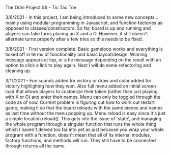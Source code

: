 The Odin Project #6 - Tic Tac Toe

3/6/2021 - In this project, I am being introduced to some new concepts... mainly using modular programming in Javascript, and function factories as opposed to classes/constructors. So far, board is up and running and players can take turns placing an X and a O. However, it still doesn't alternate turns properly after a few tries so this needs to be fixed.

3/8/2021 - First version complete. Basic gameloop works and everything is ticked off in terms of functionality and basic layout/design. Winning message appears at top, or a tie message depending on the result with an option to click a link to play again. Next I will do some refactoring and cleaning up.

3/11/2021 - Fun sounds added for victory or draw and color added for victory highlighing how they won. Also full menu added on initial screen load that allows players to customize their token (rather than just playing with X or O) and enter their names. Menu can only be toggled through the code as of now. Current problem is figuring out how to work out restart game, making it so that the board reloads with the same pieces and names as last time without the menu popping up. Menu reload is easy since it's just a simple location.reload(). This gets into the issue of 'state', and managing the whole program through a singular function that runs the whole thing which I haven't delved too far into yet as just because you wrap your whole program with a function, doesn't mean that all of its internal modules, factory functions, and methods will run. They still have to be connected through returns all the same.